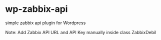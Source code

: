 # wp-zabbix-api
simple zabbix api plugin for Wordpress

Note: Add Zabbix API URL and API Key manually inside class ZabbixDebil
